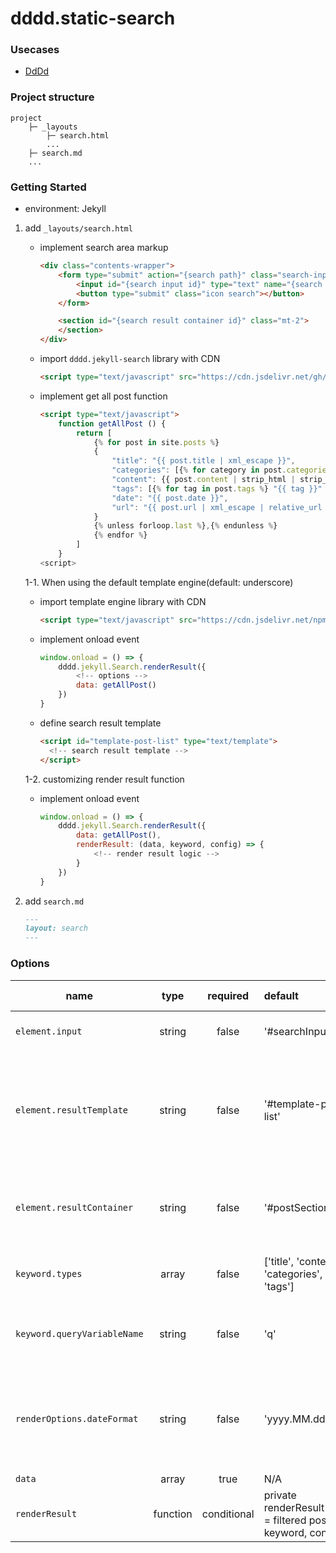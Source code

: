 # dddd.static-search

### Usecases
- [DdDd](https://super-dev.xyz/search/?q=static-search)

### Project structure
```text
project
    ├─ _layouts
        ├─ search.html
        ...
    ├─ search.md 
    ...
```


### Getting Started

- environment: Jekyll

1. add `_layouts/search.html`
    - implement search area markup
        ```html
        <div class="contents-wrapper">
            <form type="submit" action="{search path}" class="search-input-wrapper">
                <input id="{search input id}" type="text" name="{search paramter name}" placeholder="{placeholder}" />
                <button type="submit" class="icon search"></button>
            </form>

            <section id="{search result container id}" class="mt-2">
            </section>
        </div>
        ```
    
    - import `dddd.jekyll-search` library with CDN
        ```html
        <script type="text/javascript" src="https://cdn.jsdelivr.net/gh/mindcloud92/dddd.jekyll-search@af0ec0f5a986666289dfc2b821ac57bce1f42a3a/src/static/js/dddd.jekyll-search.js"></script>
        ```
   
    - implement get all post function
        ```html
        <script type="text/javascript">
            function getAllPost () {
                return [
                    {% for post in site.posts %}
                    {
                        "title": "{{ post.title | xml_escape }}",
                        "categories": [{% for category in post.categories %} "{{ category }}" {% unless forloop.last %},{% endunless %} {% endfor %}],
                        "content": {{ post.content | strip_html | strip_newlines | jsonify }},
                        "tags": [{% for tag in post.tags %} "{{ tag }}" {% unless forloop.last %},{% endunless %} {% endfor %}],
                        "date": "{{ post.date }}",
                        "url": "{{ post.url | xml_escape | relative_url }}"
                    }
                    {% unless forloop.last %},{% endunless %}
                    {% endfor %}
                ]
            }
        <script>
        ```

    
    1-1. When using the default template engine(default: underscore)
    
    - import template engine library with CDN
        ```html
        <script type="text/javascript" src="https://cdn.jsdelivr.net/npm/underscore@1.13.1/underscore-umd-min.js"></script>
        ```

    - implement onload event
        ```javascript
        window.onload = () => {
            dddd.jekyll.Search.renderResult({
                <!-- options -->
                data: getAllPost()
            })
        }
        ```
  
    - define search result template
        ```html
        <script id="template-post-list" type="text/template">
          <!-- search result template -->
        </script>
        ```

    1-2. customizing render result function
    - implement onload event

        ```javascript
        window.onload = () => {
            dddd.jekyll.Search.renderResult({
                data: getAllPost(),
                renderResult: (data, keyword, config) => {
                    <!-- render result logic -->
                }
            })
        }
        ```
        
2. add `search.md`
    ```markdown
    ---
    layout: search
    ---
    ```
  
### Options
| name | type | required | default | supported value | description |
|---|:---:|:---:|:--|:--|:--|
| `element.input` | string | false | '#searchInput' | N/A | search input selector |
| `element.resultTemplate` | string | false | '#template-post-list' | N/A | search result template selector (*applicable only with default template engine*) |
| `element.resultContainer` | string | false | '#postSection' | N/A | search result render target container selector |
| `keyword.types` | array | false | ['title', 'content', 'categories', 'tags'] | title, content, categories, tags | search target property names |
| `keyword.queryVariableName` | string | false | 'q' | N/A | search query string parameter name |
| `renderOptions.dateFormat` | string | false | 'yyyy.MM.dd' | yyyy, yy, MM, dd, E, hh, mm, ss, a/p | search result date format (*applicable only with default template engine*) |
| `data` | array | true | N/A | N/A | all posts |
| `renderResult` | function | conditional | private renderResult(data = filtered post list, keyword, config) | N/A | render search result function |

